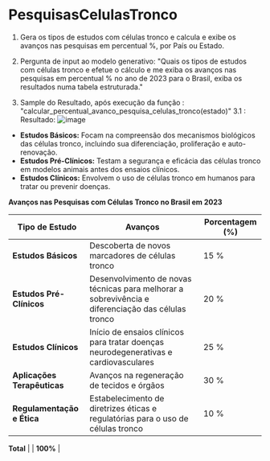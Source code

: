 # PesquisasCelulasTronco
1. Gera os tipos de estudos com células tronco e calcula e exibe os avanços nas pesquisas em percentual %, por País ou Estado.
   
2. Pergunta de input ao modelo generativo: "Quais os tipos de estudos com células tronco e efetue o cálculo e me exiba os avanços nas pesquisas em percentual % no ano de 2023 para o Brasil, exiba os resultados numa tabela estruturada."
   
3. Sample do Resultado, após execução da função : "calcular_percentual_avanco_pesquisa_celulas_tronco(estado)"
   3.1 : Resultado:
   ![image](https://github.com/marcelosi10/PesquisasCelulasTronco/assets/62345393/e8a21bb9-8d08-48d2-acee-1eac45b4c8a8)
* **Estudos Básicos:** Focam na compreensão dos mecanismos biológicos das células tronco, incluindo sua diferenciação, proliferação e auto-renovação.
* **Estudos Pré-Clínicos:** Testam a segurança e eficácia das células tronco em modelos animais antes dos ensaios clínicos.
* **Estudos Clínicos:** Envolvem o uso de células tronco em humanos para tratar ou prevenir doenças.

**Avanços nas Pesquisas com Células Tronco no Brasil em 2023**

| Tipo de Estudo | Avanços | Porcentagem (%) |
|---|---|---|
| **Estudos Básicos** | Descoberta de novos marcadores de células tronco | 15 % |
| **Estudos Pré-Clínicos** | Desenvolvimento de novas técnicas para melhorar a sobrevivência e diferenciação das células tronco | 20 % |
| **Estudos Clínicos** | Início de ensaios clínicos para tratar doenças neurodegenerativas e cardiovasculares | 25 % |
| **Aplicações Terapêuticas** | Avanços na regeneração de tecidos e órgãos | 30 % |
| **Regulamentação e Ética** | Estabelecimento de diretrizes éticas e regulatórias para o uso de células tronco | 10 % |

**Total** | | **100%** |
